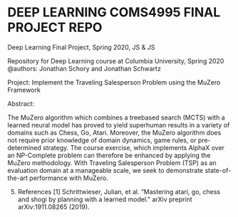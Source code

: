 # DEEP LEARNING COMS4995 FINAL PROJECT REPO

Deep Learning Final Project, Spring 2020, JS &amp; JS

Repository for Deep Learning course at Columbia University, Spring 2020
@authors: Jonathan Schory and Jonathan Schwartz

Project: Implement the Traveling Salesperson Problem using the MuZero Framework 

Abstract:

The MuZero algorithm which combines a treebased search (MCTS) with a learned neural model
has proved to yield superhuman results in a variety of domains such as Chess, Go, Atari. Moreover, the MuZero algorithm does not require prior
knowledge of domain dynamics, game rules, or
pre-determined strategy. The course exercise,
which implements AlphaX over an NP-Complete
problem can therefore be enhanced by applying
the MuZero methodology. With Traveling Salesperson Problem (TSP) as an evaluation domain
at a manageable scale, we seek to demonstrate
state-of-the-art performance with MuZero.

5. References
[1] Schrittwieser, Julian, et al. ”Mastering atari, go, chess
and shogi by planning with a learned model.” arXiv preprint
arXiv:1911.08265 (2019).
